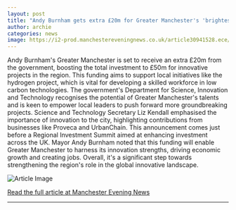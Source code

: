 ```yaml
---
layout: post
title: "Andy Burnham gets extra £20m for Greater Manchester's 'brightest minds'"
author: archie
categories: news
image: https://i2-prod.manchestereveningnews.co.uk/article30941528.ece/ALTERNATES/s1200/1_Andy-Burnham-visit-to-Cambridge.jpg
---
```

Andy Burnham's Greater Manchester is set to receive an extra £20m from the government, boosting the total investment to £50m for innovative projects in the region. This funding aims to support local initiatives like the hydrogen project, which is vital for developing a skilled workforce in low carbon technologies. The government's Department for Science, Innovation and Technology recognises the potential of Greater Manchester's talents and is keen to empower local leaders to push forward more groundbreaking projects. Science and Technology Secretary Liz Kendall emphasised the importance of innovation to the city, highlighting contributions from businesses like Proveca and UrbanChain. This announcement comes just before a Regional Investment Summit aimed at enhancing investment across the UK. Mayor Andy Burnham noted that this funding will enable Greater Manchester to harness its innovation strengths, driving economic growth and creating jobs. Overall, it's a significant step towards strengthening the region's role in the global innovative landscape.

![Article Image](https://i2-prod.manchestereveningnews.co.uk/article30941528.ece/ALTERNATES/s1200/1_Andy-Burnham-visit-to-Cambridge.jpg)

[Read the full article at Manchester Evening News](https://www.manchestereveningnews.co.uk/news/greater-manchester-news/andy-burnham-gets-extra-20m-32702922)

---
